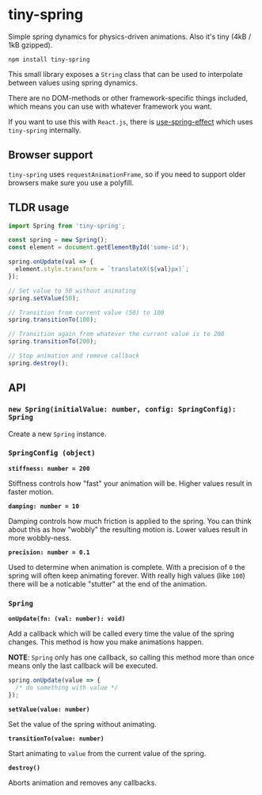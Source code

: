 # tiny-spring

Simple spring dynamics for physics-driven animations. Also it's tiny (4kB / 1kB gzipped).

```
npm install tiny-spring
```

This small library exposes a `String` class that can be used to interpolate between values using spring dynamics.

There are no DOM-methods or other framework-specific things included, which means you can use with whatever framework you want.

If you want to use this with `React.js`, there is [use-spring-effect](https://www.npmjs.com/package/use-spring-effect) which uses `tiny-spring` internally.

## Browser support

`tiny-spring` uses `requestAnimationFrame`, so if you need to support older browsers make sure you use a polyfill.

## TLDR usage

```js
import Spring from 'tiny-spring';

const spring = new Spring();
const element = document.getElementById('some-id');

spring.onUpdate(val => {
  element.style.transform = `translateX(${val}px)`;
});

// Set value to 50 without animating
spring.setValue(50);

// Transition from current value (50) to 100
spring.transitionTo(100);

// Transition again from whatever the current value is to 200
spring.transitionTo(200);

// Stop animation and remove callback
spring.destroy();
```

## API

### `new Spring(initialValue: number, config: SpringConfig): Spring`

Create a new `Spring` instance.

### `SpringConfig (object)`

**`stiffness: number = 200`**

Stiffness controls how "fast" your animation will be. Higher values result in faster motion.

**`damping: number = 10`**

Damping controls how much friction is applied to the spring. You can think about this as how "wobbly" the resulting motion is. Lower values result in more wobbly-ness.

**`precision: number = 0.1`**

Used to determine when animation is complete. With a precision of `0` the spring will often keep animating forever. With really high values (like `100`) there will be a noticable "stutter" at the end of the animation.

### `Spring`

**`onUpdate(fn: (val: number): void)`**

Add a callback which will be called every time the value of the spring changes. This method is how you make animations happen.

**NOTE**: `Spring` only has one callback, so calling this method more than once means only the last callback will be executed.

```js
spring.onUpdate(value => {
  /* do something with value */
});
```

**`setValue(value: number)`**

Set the value of the spring without animating.

**`transitionTo(value: number)`**

Start animating to `value` from the current value of the spring.

**`destroy()`**

Aborts animation and removes any callbacks.
